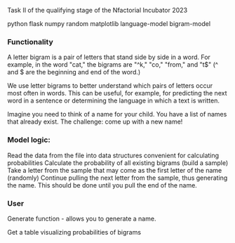 Task II of the qualifying stage of the Nfactorial Incubator 2023

python flask numpy random matplotlib language-model bigram-model

### **Functionality**
A letter bigram is a pair of letters that stand side by side in a word. For example, in the word "cat," the bigrams are "^k," "co," "from," and "t$" (^ and $ are the beginning and end of the word.)

We use letter bigrams to better understand which pairs of letters occur most often in words. This can be useful, for example, for predicting the next word in a sentence or determining the language in which a text is written.

Imagine you need to think of a name for your child. You have a list of names that already exist. The challenge: come up with a new name!

### **Model logic:**
Read the data from the file into data structures convenient for calculating probabilities
Calculate the probability of all existing bigrams (build a sample)
Take a letter from the sample that may come as the first letter of the name (randomly)
Continue pulling the next letter from the sample, thus generating the name. This should be done until you pull the end of the name.

### **User**
Generate function - allows you to generate a name.

Get a table visualizing probabilities of bigrams